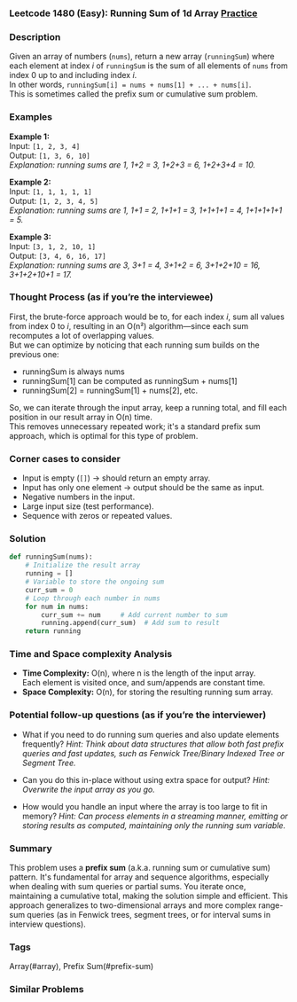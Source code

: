 ### Leetcode 1480 (Easy): Running Sum of 1d Array [Practice](https://leetcode.com/problems/running-sum-of-1d-array)

### Description  
Given an array of numbers (`nums`), return a new array (`runningSum`) where each element at index *i* of `runningSum` is the sum of all elements of `nums` from index 0 up to and including index *i*.  
In other words, `runningSum[i] = nums + nums[1] + ... + nums[i]`.  
This is sometimes called the prefix sum or cumulative sum problem.

### Examples  

**Example 1:**  
Input: `[1, 2, 3, 4]`  
Output: `[1, 3, 6, 10]`  
*Explanation: running sums are 1, 1+2 = 3, 1+2+3 = 6, 1+2+3+4 = 10.*

**Example 2:**  
Input: `[1, 1, 1, 1, 1]`  
Output: `[1, 2, 3, 4, 5]`  
*Explanation: running sums are 1, 1+1 = 2, 1+1+1 = 3, 1+1+1+1 = 4, 1+1+1+1+1 = 5.*

**Example 3:**  
Input: `[3, 1, 2, 10, 1]`  
Output: `[3, 4, 6, 16, 17]`  
*Explanation: running sums are 3, 3+1 = 4, 3+1+2 = 6, 3+1+2+10 = 16, 3+1+2+10+1 = 17.*

### Thought Process (as if you’re the interviewee)  
First, the brute-force approach would be to, for each index *i*, sum all values from index 0 to *i*, resulting in an O(n²) algorithm—since each sum recomputes a lot of overlapping values.  
But we can optimize by noticing that each running sum builds on the previous one:  
- runningSum is always nums  
- runningSum[1] can be computed as runningSum + nums[1]  
- runningSum[2] = runningSum[1] + nums[2], etc.  

So, we can iterate through the input array, keep a running total, and fill each position in our result array in O(n) time.  
This removes unnecessary repeated work; it's a standard prefix sum approach, which is optimal for this type of problem.

### Corner cases to consider  
- Input is empty (`[]`) → should return an empty array.
- Input has only one element → output should be the same as input.
- Negative numbers in the input.
- Large input size (test performance).
- Sequence with zeros or repeated values.

### Solution

```python
def runningSum(nums):
    # Initialize the result array
    running = []
    # Variable to store the ongoing sum
    curr_sum = 0
    # Loop through each number in nums
    for num in nums:
        curr_sum += num     # Add current number to sum
        running.append(curr_sum)  # Add sum to result
    return running
```

### Time and Space complexity Analysis  

- **Time Complexity:** O(n), where n is the length of the input array.  
  Each element is visited once, and sum/appends are constant time.
- **Space Complexity:** O(n), for storing the resulting running sum array.

### Potential follow-up questions (as if you’re the interviewer)  

- What if you need to do running sum queries and also update elements frequently?
  *Hint: Think about data structures that allow both fast prefix queries and fast updates, such as Fenwick Tree/Binary Indexed Tree or Segment Tree.*

- Can you do this in-place without using extra space for output?
  *Hint: Overwrite the input array as you go.*

- How would you handle an input where the array is too large to fit in memory?
  *Hint: Can process elements in a streaming manner, emitting or storing results as computed, maintaining only the running sum variable.*

### Summary
This problem uses a **prefix sum** (a.k.a. running sum or cumulative sum) pattern. It's fundamental for array and sequence algorithms, especially when dealing with sum queries or partial sums. You iterate once, maintaining a cumulative total, making the solution simple and efficient. This approach generalizes to two-dimensional arrays and more complex range-sum queries (as in Fenwick trees, segment trees, or for interval sums in interview questions).

### Tags
Array(#array), Prefix Sum(#prefix-sum)

### Similar Problems
